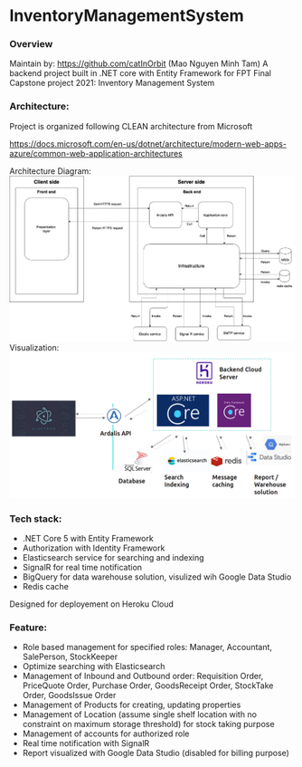 # InventoryManagementSystem

### Overview

Maintain by: https://github.com/catInOrbit (Mao Nguyen Minh Tam)
A backend project built in .NET core with Entity Framework for FPT Final Capstone project 2021: Inventory Management System

### Architecture:
Project is organized following CLEAN architecture from Microsoft 

https://docs.microsoft.com/en-us/dotnet/architecture/modern-web-apps-azure/common-web-application-architectures

Architecture Diagram:
![](https://raw.githubusercontent.com/catInOrbit/InventoryManagementSystem/main/kUtqdF.png?token=AL4BUCQTI4MAZHHO4QP2RWDBJ27LI)
Visualization: 
![](https://raw.githubusercontent.com/catInOrbit/InventoryManagementSystem/main/Screenshot%20from%202021-09-18%2012-45-37.png?token=AL4BUCUNT3ZONSMPICQ6Q5DBJ27GY)

### Tech stack:
- .NET Core 5 with Entity Framework
- Authorization with Identity Framework
- Elasticsearch service for searching and indexing
- SignalR for real time notification
- BigQuery for data warehouse solution, visulized wih Google Data Studio
- Redis cache

Designed for deployement on Heroku Cloud

### Feature:
- Role based management for specified roles: Manager, Accountant, SalePerson, StockKeeper
- Optimize searching with Elasticsearch
- Management of Inbound and Outbound order: Requisition Order, PriceQuote Order, Purchase Order, GoodsReceipt Order, StockTake Order, GoodsIssue Order
- Management of Products for creating, updating properties
- Management of Location (assume single shelf location with no constraint on maximum storage threshold) for stock taking purpose
- Management of accounts for authorized role
- Real time notification with SignalR
- Report visualized with Google Data Studio (disabled for billing purpose)
